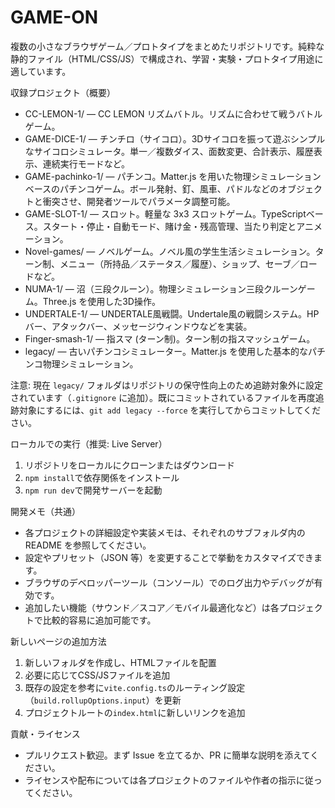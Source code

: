 # GAME-ON

複数の小さなブラウザゲーム／プロトタイプをまとめたリポジトリです。純粋な静的ファイル（HTML/CSS/JS）で構成され、学習・実験・プロトタイプ用途に適しています。

収録プロジェクト（概要）
- CC-LEMON-1/ — CC LEMON リズムバトル。リズムに合わせて戦うバトルゲーム。
- GAME-DICE-1/ — チンチロ（サイコロ）。3Dサイコロを振って遊ぶシンプルなサイコロシミュレータ。単一／複数ダイス、面数変更、合計表示、履歴表示、連続実行モードなど。
- GAME-pachinko-1/ — パチンコ。Matter.js を用いた物理シミュレーションベースのパチンコゲーム。ボール発射、釘、風車、パドルなどのオブジェクトと衝突させ、開発者ツールでパラメータ調整可能。
- GAME-SLOT-1/ — スロット。軽量な 3x3 スロットゲーム。TypeScriptベース。スタート・停止・自動モード、賭け金・残高管理、当たり判定とアニメーション。
- Novel-games/ — ノベルゲーム。ノベル風の学生生活シミュレーション。ターン制、メニュー（所持品／ステータス／履歴）、ショップ、セーブ／ロードなど。
- NUMA-1/ — 沼（三段クルーン）。物理シミュレーション三段クルーンゲーム。Three.js を使用した3D操作。
- UNDERTALE-1/ — UNDERTALE風戦闘。Undertale風の戦闘システム。HPバー、アタックバー、メッセージウィンドウなどを実装。
- Finger-smash-1/ — 指スマ (ターン制)。ターン制の指スマッシュゲーム。
- legacy/ — 古いパチンコシミュレーター。Matter.js を使用した基本的なパチンコ物理シミュレーション。

注意: 現在 `legacy/` フォルダはリポジトリの保守性向上のため追跡対象外に設定されています（`.gitignore` に追加）。既にコミットされているファイルを再度追跡対象にするには、`
git add legacy --force
` を実行してからコミットしてください。

ローカルでの実行（推奨: Live Server）
1. リポジトリをローカルにクローンまたはダウンロード
2. `npm install`で依存関係をインストール
3. `npm run dev`で開発サーバーを起動

開発メモ（共通）
- 各プロジェクトの詳細設定や実装メモは、それぞれのサブフォルダ内の README を参照してください。
- 設定やプリセット（JSON 等）を変更することで挙動をカスタマイズできます。
- ブラウザのデベロッパーツール（コンソール）でのログ出力やデバッグが有効です。
- 追加したい機能（サウンド／スコア／モバイル最適化など）は各プロジェクトで比較的容易に追加可能です。

新しいページの追加方法
1. 新しいフォルダを作成し、HTMLファイルを配置
2. 必要に応じてCSS/JSファイルを追加
3. 既存の設定を参考に`vite.config.ts`のルーティング設定（`build.rollupOptions.input`）を更新
4. プロジェクトルートの`index.html`に新しいリンクを追加

貢献・ライセンス
- プルリクエスト歓迎。まず Issue を立てるか、PR に簡単な説明を添えてください。
- ライセンスや配布については各プロジェクトのファイルや作者の指示に従ってください。
